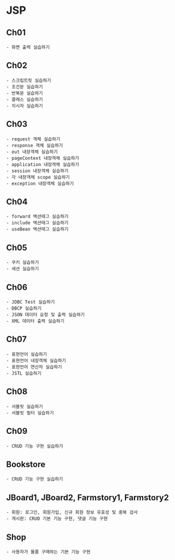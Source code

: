 # JSP

## Ch01
    - 화면 출력 실습하기

## Ch02
    - 스크립트릿 실습하기
    - 조건문 실습하기
    - 반복문 실습하기
    - 클래스 실습하기
    - 지시자 실습하기

## Ch03
    - request 객체 실습하기
    - response 객체 실습하기
    - out 내장객체 실습하기
    - pageContext 내장객체 실습하기
    - application 내장객체 실습하기
    - session 내장객체 실습하기
    - 각 내장객체 scope 실습하기
    - exception 내장객체 실습하기

## Ch04
    - forward 액션태그 실습하기
    - include 액션태그 실습하기
    - useBean 액션태그 실습하기

## Ch05
    - 쿠키 실습하기
    - 세션 실습하기

## Ch06
    - JDBC Test 실습하기
    - DBCP 실습하기
    - JSON 데이터 요청 및 출력 실습하기
    - XML 데이터 출력 실습하기

## Ch07
    - 표현언어 실습하기
    - 표현언어 내장객체 실습하기
    - 표현언어 연산자 실습하기
    - JSTL 실습하기

## Ch08
    - 서블릿 실습하기
    - 서블릿 필터 실습하기

## Ch09
    - CRUD 기능 구현 실습하기

## Bookstore
    - CRUD 기능 구현 실습하기
    
## JBoard1, JBoard2, Farmstory1, Farmstory2
    - 회원: 로그인, 회원가입, 신규 회원 정보 유효성 및 중복 검사
    - 게시판: CRUD 기본 기능 구현, 댓글 기능 구현

## Shop
    - 사용자가 물품 구매하는 기본 기능 구현
